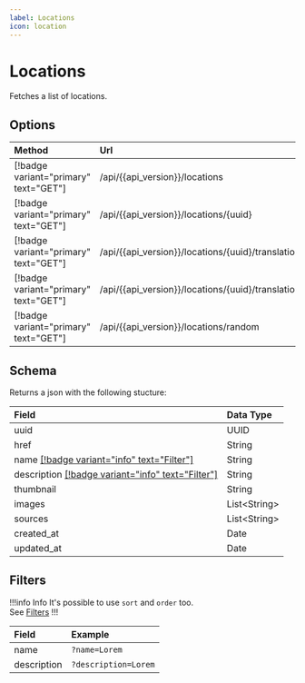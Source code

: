 ```yaml
---
label: Locations
icon: location
---
```


# Locations

Fetches a list of locations.

## Options

| Method                                | Url                                                               | Description                     |
| :------------------------------------ | :---------------------------------------------------------------- | :------------------------------ |
| [!badge variant="primary" text="GET"] | /api/{{api_version}}/locations                                    | **Retrieves** all.              |
| [!badge variant="primary" text="GET"] | /api/{{api_version}}/locations/\{uuid\}                           | **Retrieves** one by **UUID**.  |
| [!badge variant="primary" text="GET"] | /api/{{api_version}}/locations/\{uuid\}/translations              | **Retrieves** all translations. |
| [!badge variant="primary" text="GET"] | /api/{{api_version}}/locations/\{uuid\}/translations/\{language\} | **Retrieves** one translation.  |
| [!badge variant="primary" text="GET"] | /api/{{api_version}}/locations/random                             | **Retrieves** one random.       |

## Schema

Returns a json with the following stucture:

| Field                                                         | Data Type      |
| :------------------------------------------------------------ | :------------- |
| uuid                                                          | UUID           |
| href                                                          | String         |
| name [[!badge variant="info" text="Filter"]](#filters)        | String         |
| description [[!badge variant="info" text="Filter"]](#filters) | String         |
| thumbnail                                                     | String         |
| images                                                        | List\<String\> |
| sources                                                       | List\<String\> |
| created_at                                                    | Date           |
| updated_at                                                    | Date           |

## Filters

!!!info Info
It's possible to use `sort` and `order` too. \
See [Filters](../Guides/Filters.md)
!!!

| Field       | Example              |
| :---------- | :------------------- |
| name        | `?name=Lorem`        |
| description | `?description=Lorem` |
